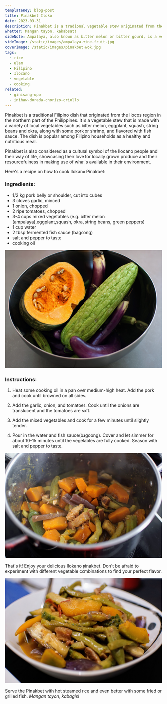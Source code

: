 ```yaml
---
templateKey: blog-post
title: Pinakbet Iloko
date: 2023-03-31
description: Pinakbet is a tradional vegetable stew originated from the Ilocos region made with a variety of local vegetables such as bitter melon or ampalaya, along with some pork or shrimp, and flavored with bagoong
whetter: Mangan tayon, kakabsat!
sideNote: Ampalaya, also known as bitter melon or bitter gourd, is a vegetable that is a good source of vitamins and minerals, including vitamin C, potassium, and iron. It has a bitter taste due to the presence of a compound called momordicin, which is also responsible for its medicinal properties.
sideImage: /static/images/ampalaya-vine-fruit.jpg
coverImage: /static/images/pinakbet-wok.jpg
tags:
  - rice
  - ulam
  - Filipino
  - Ilocano
  - vegetable
  - cooking
related:
  - ginisang-upo
  - inihaw-dorada-chorizo-criollo
---
```


Pinakbet is a traditional Filipino dish that originated from the Ilocos region in the northern part of the Philippines. It is a vegetable stew that is made with a variety of local vegetables such as bitter melon, eggplant, squash, string beans and okra, along with some pork or shrimp, and flavored with fish sauce. The dish is popular among Filipino households as a healthy and nutritious meal. 

Pinakbet is also considered as a cultural symbol of the Ilocano people and their way of life, showcasing their love for locally grown produce and their resourcefulness in making use of what's available in their environment.

Here's a recipe on how to cook Ilokano Pinakbet:

### Ingredients:

- 1/2 kg pork belly or shoulder, cut into cubes
- 3 cloves garlic, minced
- 1 onion, chopped
- 2 ripe tomatoes, chopped
- 3-4 cups mixed vegetables (e.g. bitter melon (ampalaya),eggplant,squash, okra, string beans, green peppers)
- 1 cup water
- 2 tbsp fermented fish sauce (bagoong)
- salt and pepper to taste
- cooking oil

![Ingedients for Pinakbet](/static/images/ingredients-pinakbet.jpg)

### Instructions:

1. Heat some cooking oil in a pan over medium-high heat. Add the pork and cook until browned on all sides.

2. Add the garlic, onion, and tomatoes. Cook until the onions are translucent and the tomatoes are soft.

3. Add the mixed vegetables and cook for a few minutes until slightly tender.

4. Pour in the water and fish sauce(bagoong). Cover and let simmer for about 10-15 minutes until the vegetables are fully cooked. Season with salt and pepper to taste.

![Pinakbet cooked in a pot](/static/images/cooking-pot-pinakbet.jpg)

That's it! Enjoy your delicious Ilokano pinakbet. Don't be afraid to experiment with different vegetable combinations to find your perfect flavor.

![Pinakbet served in a bowl](/static/images/pinakbet-served-bowl.jpg)

Serve the Pinakbet with hot steamed rice and even better with some fried or grilled fish. *Mangan tayon, kabagis!*